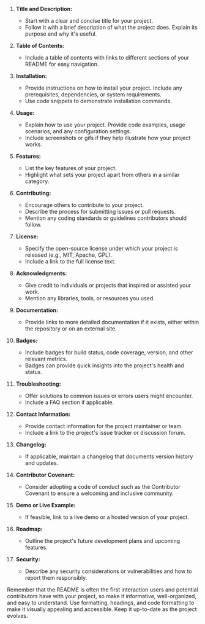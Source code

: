


1. **Title and Description:**
   - Start with a clear and concise title for your project.
   - Follow it with a brief description of what the project does. Explain its purpose and why it's useful.

2. **Table of Contents:**
   - Include a table of contents with links to different sections of your README for easy navigation.

3. **Installation:**
   - Provide instructions on how to install your project. Include any prerequisites, dependencies, or system requirements.
   - Use code snippets to demonstrate installation commands.

4. **Usage:**
   - Explain how to use your project. Provide code examples, usage scenarios, and any configuration settings.
   - Include screenshots or gifs if they help illustrate how your project works.

5. **Features:**
   - List the key features of your project.
   - Highlight what sets your project apart from others in a similar category.

6. **Contributing:**
   - Encourage others to contribute to your project.
   - Describe the process for submitting issues or pull requests.
   - Mention any coding standards or guidelines contributors should follow.

7. **License:**
   - Specify the open-source license under which your project is released (e.g., MIT, Apache, GPL).
   - Include a link to the full license text.

8. **Acknowledgments:**
   - Give credit to individuals or projects that inspired or assisted your work.
   - Mention any libraries, tools, or resources you used.

9. **Documentation:**
   - Provide links to more detailed documentation if it exists, either within the repository or on an external site.

10. **Badges:**
    - Include badges for build status, code coverage, version, and other relevant metrics.
    - Badges can provide quick insights into the project's health and status.

11. **Troubleshooting:**
    - Offer solutions to common issues or errors users might encounter.
    - Include a FAQ section if applicable.

12. **Contact Information:**
    - Provide contact information for the project maintainer or team.
    - Include a link to the project's issue tracker or discussion forum.

13. **Changelog:**
    - If applicable, maintain a changelog that documents version history and updates.

14. **Contributor Covenant:**
    - Consider adopting a code of conduct such as the Contributor Covenant to ensure a welcoming and inclusive community.

15. **Demo or Live Example:**
    - If feasible, link to a live demo or a hosted version of your project.

16. **Roadmap:**
    - Outline the project's future development plans and upcoming features.

17. **Security:**
    - Describe any security considerations or vulnerabilities and how to report them responsibly.

Remember that the README is often the first interaction users and potential contributors have with your project, so make it informative, well-organized, and easy to understand. Use formatting, headings, and code formatting to make it visually appealing and accessible. Keep it up-to-date as the project evolves.